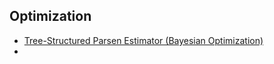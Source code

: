 ## Optimization
- [Tree-Structured Parsen Estimator (Bayesian Optimization)](https://arxiv.org/pdf/2304.11127)
-  
